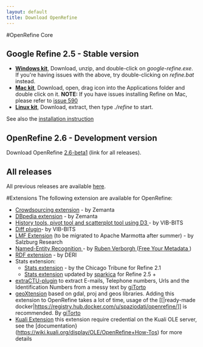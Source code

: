 ```yaml
---
layout: default
title: Download OpenRefine
---
```


#OpenRefine Core
##  Google Refine 2.5 - Stable version 

+ **[Windows kit](https://github.com/OpenRefine/OpenRefine/releases/download/2.5/google-refine-2.5-r2407.zip)**, 
Download, unzip, and double-click on _google-refine.exe_. If you're 
having issues with the above, try double-clicking on _refine.bat_ instead.
+ **[Mac kit](https://github.com/OpenRefine/OpenRefine/releases/download/2.5/google-refine-2.5-r2407.dmg)**, 
Download, open, drag icon into the Applications folder and double click on it. 
**NOTE:** If you have issues installing Refine on Mac, please refer to 
[issue 590](https://github.com/OpenRefine/OpenRefine/issues/590)
+ **[Linux kit](https://github.com/OpenRefine/OpenRefine/releases/download/2.5/google-refine-2.5-r2407.tar.gz)**, 
Download, extract, then type _./refine_ to start.

See also the [installation instruction](https://github.com/OpenRefine/OpenRefine/wiki/Installation-Instructions)

## OpenRefine 2.6 - Development version

Download OpenRefine [2.6-beta1](https://github.com/OpenRefine/OpenRefine/releases/tag/2.6-beta.1) (link for all releases).

## All releases
All previous releases are available [here](https://github.com/OpenRefine/OpenRefine/releases).

#Extensions
The following extension are available for OpenRefine:

* [Crowdsourcing extension](https://github.com/sparkica/crowdsourcing) - by Zemanta
* [DBpedia extension](https://github.com/sparkica/dbpedia-extension) - by Zemanta
* [History tools, pivot tool and scatterplot tool using D3 ]( http://www.bits.vib.be/index.php/software-overview/openrefine ) - by VIB-BITS
* [Diff plugin](https://www.bits.vib.be/index.php/software-overview/openrefine)- by VIB-BITS
* [LMF Extension](https://code.google.com/p/lmf/wiki/GoogleRefineExtension) (to be migrated to Apache Marmotta after summer) - by Salzburg Research
* [Named-Entity Recognition ]( http://freeyourmetadata.org/named-entity-extraction/) - by [Ruben Verborgh ]( http://ruben.verborgh.org/) ([Free Your Metadata ]( http://freeyourmetadata.org/))
* [RDF extension](http://refine.deri.ie/) - by DERI
* Stats extension:
  * [Stats extension](http://blog.apps.chicagotribune.com/2010/11/18/sprint-our-first-google-refine-extension-refine-stats/) - by the Chicago Tribune for Refine 2.1
  * [Stats extension](https://github.com/sparkica/refine-stats) updated by [sparkica](https://github.com/sparkica) for Refine 2.5 +
* [extraCTU-plugin](https://github.com/giTorto/extraCTU-plugin) to extract E-mails, Telephone numbers, Urls and the Identification Numbers from a messy text by [giTorto](https://github.com/giTorto)
* [geoXtension](https://github.com/giTorto/geoXtension) based on gdal, proj and geos libraries. Adding this extension to OpenRefine takes a lot of time, usage of the [[|ready-made docker|https://registry.hub.docker.com/u/spaziodati/openrefine/]] is recommended. By [giTorto](https://github.com/giTorto)
* [Kuali Extension](https://github.com/k-int/gokb-phase1) this extension require credential on the Kuali OLE server, see the [documentation}(https://wiki.kuali.org/display/OLE/OpenRefine+How-Tos) for more details

